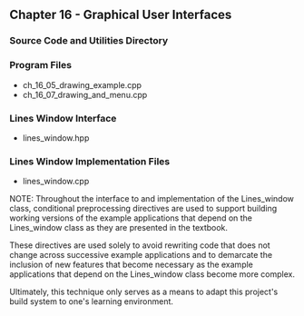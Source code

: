 ## Chapter 16 - Graphical User Interfaces
### Source Code and Utilities Directory

### Program Files
* ch\_16\_05\_drawing\_example.cpp
* ch\_16\_07\_drawing\_and\_menu.cpp 

### Lines Window Interface
* lines\_window.hpp

### Lines Window Implementation Files
* lines\_window.cpp 

NOTE: Throughout the interface to and implementation of the Lines\_window
class, conditional preprocessing directives are used to support building
working versions of the example applications that depend on the Lines\_window
class as they are presented in the textbook.

These directives are used solely to avoid rewriting code that does not change
across successive example applications and to demarcate the inclusion of new
features that become necessary as the example applications that depend on the
Lines\_window class become more complex.

Ultimately, this technique only serves as a means to adapt this project's build
system to one's learning environment.
